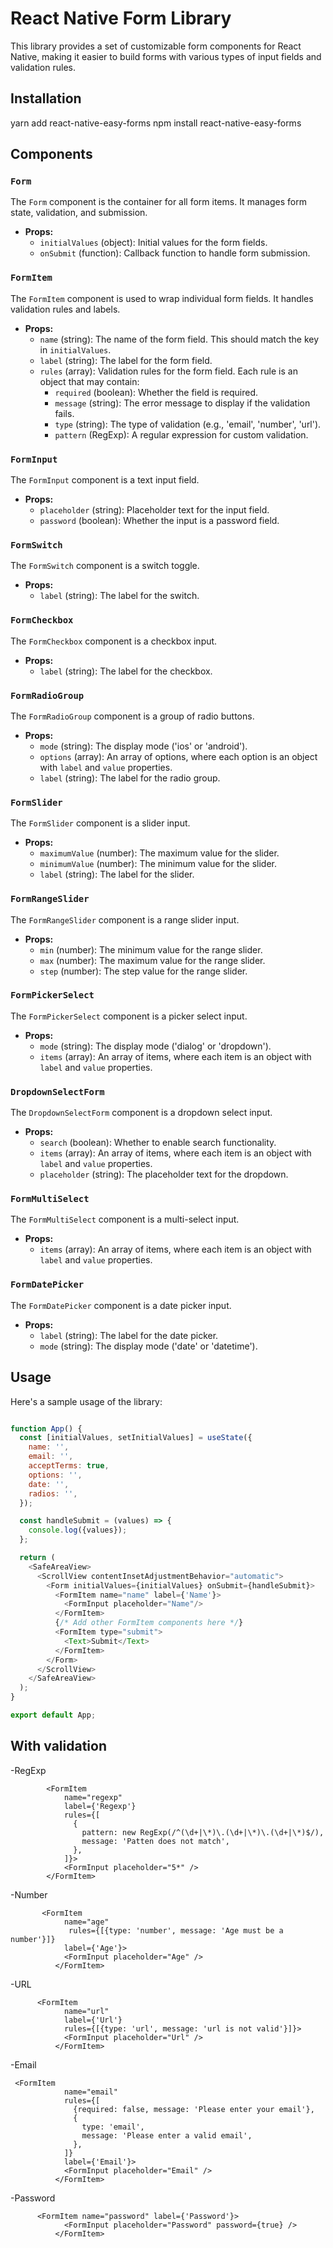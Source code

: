 # React Native Form Library

This library provides a set of customizable form components for React Native, making it easier to build forms with
various types of input fields and validation rules.

## Installation

yarn add react-native-easy-forms
npm install react-native-easy-forms

## Components

### `Form`

The `Form` component is the container for all form items. It manages form state, validation, and submission.

- **Props:**
    - `initialValues` (object): Initial values for the form fields.
    - `onSubmit` (function): Callback function to handle form submission.

### `FormItem`

The `FormItem` component is used to wrap individual form fields. It handles validation rules and labels.

- **Props:**
    - `name` (string): The name of the form field. This should match the key in `initialValues`.
    - `label` (string): The label for the form field.
    - `rules` (array): Validation rules for the form field. Each rule is an object that may contain:
        - `required` (boolean): Whether the field is required.
        - `message` (string): The error message to display if the validation fails.
        - `type` (string): The type of validation (e.g., 'email', 'number', 'url').
        - `pattern` (RegExp): A regular expression for custom validation.

### `FormInput`

The `FormInput` component is a text input field.

- **Props:**
    - `placeholder` (string): Placeholder text for the input field.
    - `password` (boolean): Whether the input is a password field.

### `FormSwitch`

The `FormSwitch` component is a switch toggle.

- **Props:**
    - `label` (string): The label for the switch.

### `FormCheckbox`

The `FormCheckbox` component is a checkbox input.

- **Props:**
    - `label` (string): The label for the checkbox.

### `FormRadioGroup`

The `FormRadioGroup` component is a group of radio buttons.

- **Props:**
    - `mode` (string): The display mode ('ios' or 'android').
    - `options` (array): An array of options, where each option is an object with `label` and `value` properties.
    - `label` (string): The label for the radio group.

### `FormSlider`

The `FormSlider` component is a slider input.

- **Props:**
    - `maximumValue` (number): The maximum value for the slider.
    - `minimumValue` (number): The minimum value for the slider.
    - `label` (string): The label for the slider.

### `FormRangeSlider`

The `FormRangeSlider` component is a range slider input.

- **Props:**
    - `min` (number): The minimum value for the range slider.
    - `max` (number): The maximum value for the range slider.
    - `step` (number): The step value for the range slider.

### `FormPickerSelect`

The `FormPickerSelect` component is a picker select input.

- **Props:**
    - `mode` (string): The display mode ('dialog' or 'dropdown').
    - `items` (array): An array of items, where each item is an object with `label` and `value` properties.

### `DropdownSelectForm`

The `DropdownSelectForm` component is a dropdown select input.

- **Props:**
    - `search` (boolean): Whether to enable search functionality.
    - `items` (array): An array of items, where each item is an object with `label` and `value` properties.
    - `placeholder` (string): The placeholder text for the dropdown.

### `FormMultiSelect`

The `FormMultiSelect` component is a multi-select input.

- **Props:**
    - `items` (array): An array of items, where each item is an object with `label` and `value` properties.

### `FormDatePicker`

The `FormDatePicker` component is a date picker input.

- **Props:**
    - `label` (string): The label for the date picker.
    - `mode` (string): The display mode ('date' or 'datetime').

## Usage

Here's a sample usage of the library:

```javascript

function App() {
  const [initialValues, setInitialValues] = useState({
    name: '',
    email: '',
    acceptTerms: true,
    options: '',
    date: '',
    radios: '',
  });

  const handleSubmit = (values) => {
    console.log({values});
  };

  return (
    <SafeAreaView>
      <ScrollView contentInsetAdjustmentBehavior="automatic">
        <Form initialValues={initialValues} onSubmit={handleSubmit}>
          <FormItem name="name" label={'Name'}>
            <FormInput placeholder="Name"/>
          </FormItem>
          {/* Add other FormItem components here */}
          <FormItem type="submit">
            <Text>Submit</Text>
          </FormItem>
        </Form>
      </ScrollView>
    </SafeAreaView>
  );
}

export default App;


```

## With validation

-RegExp

```
        <FormItem
            name="regexp"
            label={'Regexp'}
            rules={[
              {
                pattern: new RegExp(/^(\d+|\*)\.(\d+|\*)\.(\d+|\*)$/),
                message: 'Patten does not match',
              },
            ]}>
            <FormInput placeholder="5*" />
        </FormItem>
```

-Number

```
       <FormItem
            name="age"
             rules={[{type: 'number', message: 'Age must be a number'}]}
            label={'Age'}>
            <FormInput placeholder="Age" />
          </FormItem>
```

-URL

```
      <FormItem
            name="url"
            label={'Url'}
            rules={[{type: 'url', message: 'url is not valid'}]}>
            <FormInput placeholder="Url" />
          </FormItem>
```

-Email

```
 <FormItem
            name="email"
            rules={[
              {required: false, message: 'Please enter your email'},
              {
                type: 'email',
                message: 'Please enter a valid email',
              },
            ]}
            label={'Email'}>
            <FormInput placeholder="Email" />
          </FormItem>
```

-Password

```
      <FormItem name="password" label={'Password'}>
            <FormInput placeholder="Password" password={true} />
          </FormItem>
```
